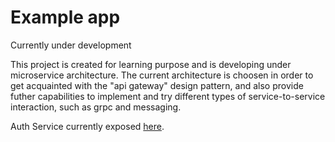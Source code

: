# Example app

Currently under development

This project is created for learning purpose and is developing under microservice architecture. 
The current architecture is choosen in order to get acquainted with the  "api gateway" design pattern, 
and also provide futher capabilities to implement and try different types of service-to-service interaction, 
such as grpc and messaging.

Auth Service currently exposed </a>[here](http://130.255.170.24/docs#/)</a>.
